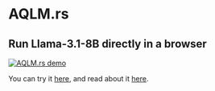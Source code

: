 # AQLM.rs

## Run Llama-3.1-8B directly in a browser

[![AQLM.rs demo](http://img.youtube.com/vi/fPOHT4Zf_NA/0.jpg)](http://www.youtube.com/watch?v=fPOHT4Zf_NA "AQLM.rs demo")

You can try it [here](https://galqiwi.github.io/aqlm-rs/), and read about it [here](https://galqiwi.github.io/aqlm-rs/about.html).
